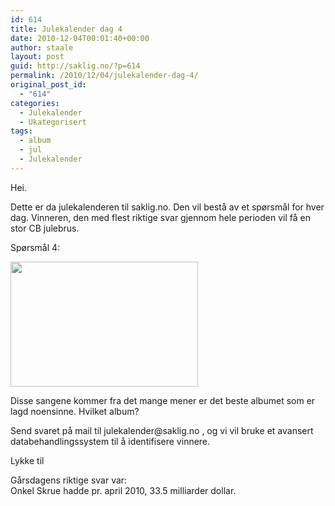 ```yaml
---
id: 614
title: Julekalender dag 4
date: 2010-12-04T00:01:40+00:00
author: staale
layout: post
guid: http://saklig.no/?p=614
permalink: /2010/12/04/julekalender-dag-4/
original_post_id:
  - "614"
categories:
  - Julekalender
  - Ukategorisert
tags:
  - album
  - jul
  - Julekalender
---
```

<div>
  <p>
    Hei.
  </p>
  
  <p>
    Dette er da julekalenderen til saklig.no. Den vil bestå av et spørsmål for hver dag. Vinneren, den med flest riktige svar gjennom hele perioden vil få en stor CB julebrus.
  </p>
  
  <p>
    Spørsmål 4:
  </p>
  
  <p>
    <a href="http://46.101.118.241/wp-content/uploads/2010/12/julekalender-4.png"><img class="alignnone size-medium wp-image-618" title="julekalender-4" src="http://46.101.118.241/wp-content/uploads/2010/12/julekalender-4.png?w=300&#038;h=200" alt="" width="300" height="200" srcset="http://46.101.118.241/wp-content/uploads/2010/12/julekalender-4.png 567w, http://46.101.118.241/wp-content/uploads/2010/12/julekalender-4-300x200.png 300w" sizes="(max-width: 300px) 100vw, 300px" /></a>
  </p>
  
  <p>
    Disse sangene kommer fra det mange mener er det beste albumet som er lagd noensinne. Hvilket album?
  </p>
  
  <p>
    Send svaret på mail til julekalender@saklig.no , og vi vil bruke et avansert databehandlingssystem til å identifisere vinnere.
  </p>
  
  <p>
    Lykke til
  </p>
  
  <p>
    Gårsdagens riktige svar var:<br /> Onkel Skrue hadde pr. april 2010, 33.5 milliarder dollar.
  </p>
</div>